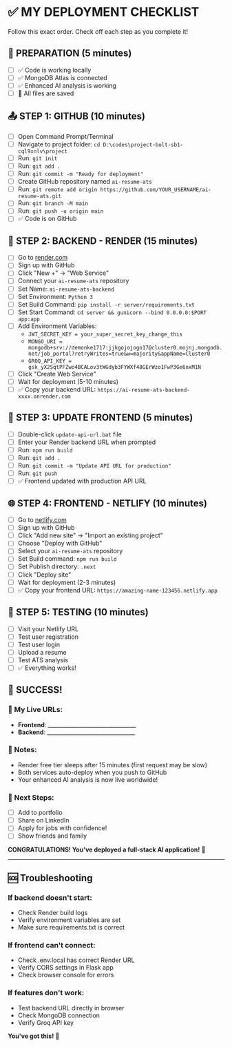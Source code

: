# ✅ MY DEPLOYMENT CHECKLIST

Follow this exact order. Check off each step as you complete it!

## 🔧 PREPARATION (5 minutes)
- [ ] ✅ Code is working locally
- [ ] ✅ MongoDB Atlas is connected
- [ ] ✅ Enhanced AI analysis is working
- [ ] 📁 All files are saved

## 📤 STEP 1: GITHUB (10 minutes)
- [ ] Open Command Prompt/Terminal
- [ ] Navigate to project folder: `cd D:\codes\project-bolt-sb1-cql9xnlv\project`
- [ ] Run: `git init`
- [ ] Run: `git add .`
- [ ] Run: `git commit -m "Ready for deployment"`
- [ ] Create GitHub repository named `ai-resume-ats`
- [ ] Run: `git remote add origin https://github.com/YOUR_USERNAME/ai-resume-ats.git`
- [ ] Run: `git branch -M main`
- [ ] Run: `git push -u origin main`
- [ ] ✅ Code is on GitHub

## 🐍 STEP 2: BACKEND - RENDER (15 minutes)
- [ ] Go to [render.com](https://render.com)
- [ ] Sign up with GitHub
- [ ] Click "New +" → "Web Service"
- [ ] Connect your `ai-resume-ats` repository
- [ ] Set Name: `ai-resume-ats-backend`
- [ ] Set Environment: `Python 3`
- [ ] Set Build Command: `pip install -r server/requirements.txt`
- [ ] Set Start Command: `cd server && gunicorn --bind 0.0.0.0:$PORT app:app`
- [ ] Add Environment Variables:
  - `JWT_SECRET_KEY = your_super_secret_key_change_this`
  - `MONGO_URI = mongodb+srv://demonke1717:jjkgojojogo17@cluster0.mojnj.mongodb.net/job_portal?retryWrites=true&w=majority&appName=Cluster0`
  - `GROQ_API_KEY = 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`
- [ ] Click "Create Web Service"
- [ ] Wait for deployment (5-10 minutes)
- [ ] ✅ Copy your backend URL: `https://ai-resume-ats-backend-xxxx.onrender.com`

## 🔄 STEP 3: UPDATE FRONTEND (5 minutes)
- [ ] Double-click `update-api-url.bat` file
- [ ] Enter your Render backend URL when prompted
- [ ] Run: `npm run build`
- [ ] Run: `git add .`
- [ ] Run: `git commit -m "Update API URL for production"`
- [ ] Run: `git push`
- [ ] ✅ Frontend updated with production API URL

## 🌐 STEP 4: FRONTEND - NETLIFY (10 minutes)
- [ ] Go to [netlify.com](https://netlify.com)
- [ ] Sign up with GitHub
- [ ] Click "Add new site" → "Import an existing project"
- [ ] Choose "Deploy with GitHub"
- [ ] Select your `ai-resume-ats` repository
- [ ] Set Build command: `npm run build`
- [ ] Set Publish directory: `.next`
- [ ] Click "Deploy site"
- [ ] Wait for deployment (2-3 minutes)
- [ ] ✅ Copy your frontend URL: `https://amazing-name-123456.netlify.app`

## 🧪 STEP 5: TESTING (10 minutes)
- [ ] Visit your Netlify URL
- [ ] Test user registration
- [ ] Test user login
- [ ] Upload a resume
- [ ] Test ATS analysis
- [ ] ✅ Everything works!

## 🎉 SUCCESS!

### 🔗 My Live URLs:
- **Frontend**: ________________________________
- **Backend**: ________________________________

### 📝 Notes:
- Render free tier sleeps after 15 minutes (first request may be slow)
- Both services auto-deploy when you push to GitHub
- Your enhanced AI analysis is now live worldwide!

### 🚀 Next Steps:
- [ ] Add to portfolio
- [ ] Share on LinkedIn
- [ ] Apply for jobs with confidence!
- [ ] Show friends and family

**CONGRATULATIONS! You've deployed a full-stack AI application!** 🎊

---

## 🆘 Troubleshooting

### If backend doesn't start:
- Check Render build logs
- Verify environment variables are set
- Make sure requirements.txt is correct

### If frontend can't connect:
- Check .env.local has correct Render URL
- Verify CORS settings in Flask app
- Check browser console for errors

### If features don't work:
- Test backend URL directly in browser
- Check MongoDB connection
- Verify Groq API key

**You've got this!** 🚀
